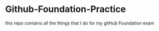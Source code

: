 # Github-Foundation-Practice
this repo contains all the things that I do for my gitHub Foundation exam
